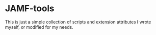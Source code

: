 # JAMF-tools

This is just a simple collection of scripts and extension attributes I wrote myself, or modified for my needs.

